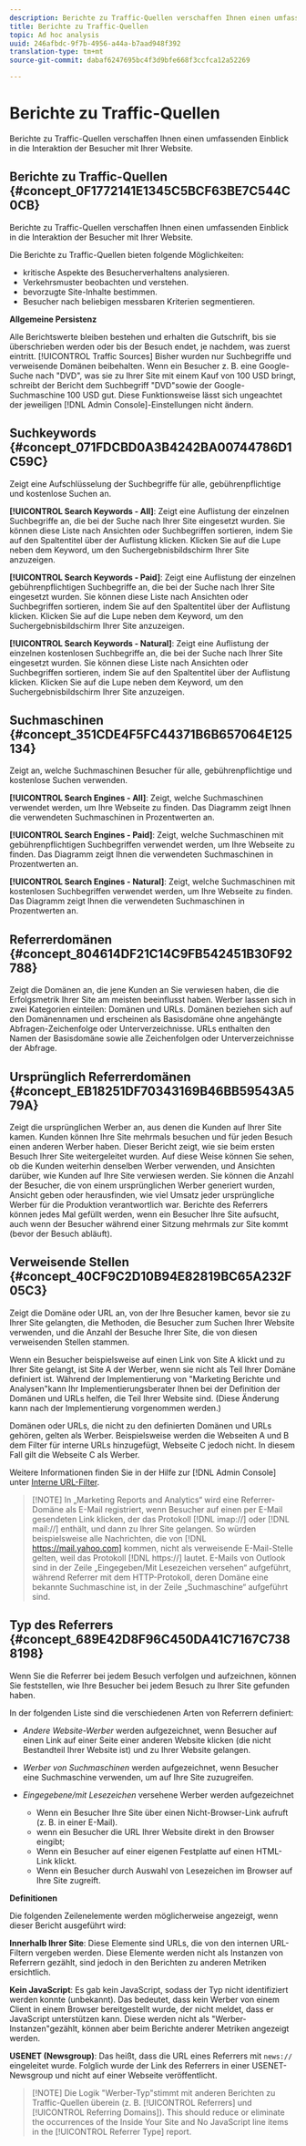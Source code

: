 ```yaml
---
description: Berichte zu Traffic-Quellen verschaffen Ihnen einen umfassenden Einblick in die Interaktion der Besucher mit Ihrer Website.
title: Berichte zu Traffic-Quellen
topic: Ad hoc analysis
uuid: 246afbdc-9f7b-4956-a44a-b7aad948f392
translation-type: tm+mt
source-git-commit: dabaf6247695bc4f3d9bfe668f3ccfca12a52269

---
```



# Berichte zu Traffic-Quellen

Berichte zu Traffic-Quellen verschaffen Ihnen einen umfassenden Einblick in die Interaktion der Besucher mit Ihrer Website.

## Berichte zu Traffic-Quellen {#concept_0F1772141E1345C5BCF63BE7C544C0CB}

Berichte zu Traffic-Quellen verschaffen Ihnen einen umfassenden Einblick in die Interaktion der Besucher mit Ihrer Website.

Die Berichte zu Traffic-Quellen bieten folgende Möglichkeiten:

* kritische Aspekte des Besucherverhaltens analysieren.
* Verkehrsmuster beobachten und verstehen.
* bevorzugte Site-Inhalte bestimmen.
* Besucher nach beliebigen messbaren Kriterien segmentieren.

**Allgemeine Persistenz**

Alle Berichtswerte bleiben bestehen und erhalten die Gutschrift, bis sie überschrieben werden oder bis der Besuch endet, je nachdem, was zuerst eintritt. [!UICONTROL Traffic Sources] Bisher wurden nur Suchbegriffe und verweisende Domänen beibehalten. Wenn ein Besucher z. B. eine Google-Suche nach  &quot;DVD&quot;, was sie zu Ihrer Site mit einem Kauf von 100 USD bringt, schreibt der Bericht dem Suchbegriff &quot;DVD&quot;sowie der Google-Suchmaschine 100 USD gut. Diese Funktionsweise lässt sich ungeachtet der jeweiligen [!DNL Admin Console]-Einstellungen nicht ändern.

## Suchkeywords {#concept_071FDCBD0A3B4242BA00744786D1C59C}

Zeigt eine Aufschlüsselung der Suchbegriffe für alle, gebührenpflichtige und kostenlose Suchen an.

<!-- 

c_reports_search_keyword.xml

 -->

**[!UICONTROL Search Keywords - All]**: Zeigt eine Auflistung der einzelnen Suchbegriffe an, die bei der Suche nach Ihrer Site eingesetzt wurden. Sie können diese Liste nach Ansichten oder Suchbegriffen sortieren, indem Sie auf den Spaltentitel über der Auflistung klicken. Klicken Sie auf die Lupe neben dem Keyword, um den Suchergebnisbildschirm Ihrer Site anzuzeigen.

**[!UICONTROL Search Keywords - Paid]**: Zeigt eine Auflistung der einzelnen gebührenpflichtigen Suchbegriffe an, die bei der Suche nach Ihrer Site eingesetzt wurden. Sie können diese Liste nach Ansichten oder Suchbegriffen sortieren, indem Sie auf den Spaltentitel über der Auflistung klicken. Klicken Sie auf die Lupe neben dem Keyword, um den Suchergebnisbildschirm Ihrer Site anzuzeigen.

**[!UICONTROL Search Keywords - Natural]**: Zeigt eine Auflistung der einzelnen kostenlosen Suchbegriffe an, die bei der Suche nach Ihrer Site eingesetzt wurden. Sie können diese Liste nach Ansichten oder Suchbegriffen sortieren, indem Sie auf den Spaltentitel über der Auflistung klicken. Klicken Sie auf die Lupe neben dem Keyword, um den Suchergebnisbildschirm Ihrer Site anzuzeigen.

## Suchmaschinen {#concept_351CDE4F5FC44371B6B657064E125134}

Zeigt an, welche Suchmaschinen Besucher für alle, gebührenpflichtige und kostenlose Suchen verwenden.

<!-- 

c_reports_search_engines.xml

 -->

**[!UICONTROL Search Engines - All]**: Zeigt, welche Suchmaschinen verwendet werden, um Ihre Webseite zu finden. Das Diagramm zeigt Ihnen die verwendeten Suchmaschinen in Prozentwerten an.

**[!UICONTROL Search Engines - Paid]**: Zeigt, welche Suchmaschinen mit gebührenpflichtigen Suchbegriffen verwendet werden, um Ihre Webseite zu finden. Das Diagramm zeigt Ihnen die verwendeten Suchmaschinen in Prozentwerten an.

**[!UICONTROL Search Engines - Natural]**: Zeigt, welche Suchmaschinen mit kostenlosen Suchbegriffen verwendet werden, um Ihre Webseite zu finden. Das Diagramm zeigt Ihnen die verwendeten Suchmaschinen in Prozentwerten an.

## Referrerdomänen {#concept_804614DF21C14C9FB542451B30F92788}

<!-- 

c_reports_ref_domains.xml

 -->

Zeigt die Domänen an, die jene Kunden an Sie verwiesen haben, die die Erfolgsmetrik Ihrer Site am meisten beeinflusst haben. Werber lassen sich in zwei Kategorien einteilen: Domänen und URLs. Domänen beziehen sich auf den Domänennamen und erscheinen als Basisdomäne ohne angehängte Abfragen-Zeichenfolge oder Unterverzeichnisse. URLs enthalten den Namen der Basisdomäne sowie alle Zeichenfolgen oder Unterverzeichnisse der Abfrage.

## Ursprünglich Referrerdomänen  {#concept_EB18251DF70343169B46BB59543A579A}

<!-- 

c_reports_original_ref_domains.xml

 -->

Zeigt die ursprünglichen Werber an, aus denen die Kunden auf Ihrer Site kamen. Kunden können Ihre Site mehrmals besuchen und für jeden Besuch einen anderen Werber haben. Dieser Bericht zeigt, wie sie beim ersten Besuch Ihrer Site weitergeleitet wurden. Auf diese Weise können Sie sehen, ob die Kunden weiterhin denselben Werber verwenden, und Ansichten darüber, wie Kunden auf Ihre Site verwiesen werden. Sie können die Anzahl der Besucher, die von einem ursprünglichen Werber generiert wurden, Ansicht geben oder herausfinden, wie viel Umsatz jeder ursprüngliche Werber für die Produktion verantwortlich war. Berichte des Referrers können jedes Mal gefüllt werden, wenn ein Besucher Ihre Site aufsucht, auch wenn der Besucher während einer Sitzung mehrmals zur Site kommt (bevor der Besuch abläuft).

## Verweisende Stellen {#concept_40CF9C2D10B94E82819BC65A232F05C3}

Zeigt die Domäne oder URL an, von der Ihre Besucher kamen, bevor sie zu Ihrer Site gelangten, die Methoden, die Besucher zum Suchen Ihrer Website verwenden, und die Anzahl der Besuche Ihrer Site, die von diesen verweisenden Stellen stammen.

<!-- 

c_reports_referrers.xml

 -->

Wenn ein Besucher beispielsweise auf einen Link von Site A klickt und zu Ihrer Site gelangt, ist Site A der Werber, wenn sie nicht als Teil Ihrer Domäne definiert ist. Während der Implementierung von &quot;Marketing Berichte und Analysen&quot;kann Ihr Implementierungsberater Ihnen bei der Definition der Domänen und URLs helfen, die Teil Ihrer Website sind. (Diese Änderung kann nach der Implementierung vorgenommen werden.)

Domänen oder URLs, die nicht zu den definierten Domänen und URLs gehören, gelten als Werber. Beispielsweise werden die Webseiten A und B dem Filter für interne URLs hinzugefügt, Webseite C jedoch nicht. In diesem Fall gilt die Webseite C als Werber.

Weitere Informationen finden Sie in der Hilfe zur [!DNL Admin Console] unter [Interne URL-Filter](https://marketing.adobe.com/resources/help/de_DE/reference/internal_URL_filter_admin.html).

>[!NOTE] In „Marketing Reports and Analytics“ wird eine Referrer-Domäne als E-Mail registriert, wenn Besucher auf einen per E-Mail gesendeten Link klicken, der das Protokoll [!DNL imap://] oder [!DNL mail://] enthält, und dann zu Ihrer Site gelangen. So würden beispielsweise alle Nachrichten, die von [!DNL https://mail.yahoo.com] kommen, nicht als verweisende E-Mail-Stelle gelten, weil das Protokoll [!DNL https://] lautet. E-Mails von Outlook sind in der Zeile „Eingegeben/Mit Lesezeichen versehen“ aufgeführt, während Referrer mit dem HTTP-Protokoll, deren Domäne eine bekannte Suchmaschine ist, in der Zeile „Suchmaschine“ aufgeführt sind.

## Typ des Referrers {#concept_689E42D8F96C450DA41C7167C7388198}

Wenn Sie die Referrer bei jedem Besuch verfolgen und aufzeichnen, können Sie feststellen, wie Ihre Besucher bei jedem Besuch zu Ihrer Site gefunden haben.

<!-- 

c_reports_ref_types.xml

 -->

In der folgenden Liste sind die verschiedenen Arten von Referrern definiert:

* *Andere Website-Werber* werden aufgezeichnet, wenn Besucher auf einen Link auf einer Seite einer anderen Website klicken (die nicht Bestandteil Ihrer Website ist) und zu Ihrer Website gelangen.
* *Werber von Suchmaschinen* werden aufgezeichnet, wenn Besucher eine Suchmaschine verwenden, um auf Ihre Site zuzugreifen.
* *Eingegebene/mit Lesezeichen* versehene Werber werden aufgezeichnet

   * Wenn ein Besucher Ihre Site über einen Nicht-Browser-Link aufruft (z. B. in einer E-Mail).
   * wenn ein Besucher die URL Ihrer Website direkt in den Browser eingibt;
   * Wenn ein Besucher auf einer eigenen Festplatte auf einen HTML-Link klickt.
   * Wenn ein Besucher durch Auswahl von Lesezeichen im Browser auf Ihre Site zugreift.

**Definitionen**

Die folgenden Zeilenelemente werden möglicherweise angezeigt, wenn dieser Bericht ausgeführt wird:

**Innerhalb Ihrer Site**: Diese Elemente sind URLs, die von den internen URL-Filtern vergeben werden. Diese Elemente werden nicht als Instanzen von Referrern gezählt, sind jedoch in den Berichten zu anderen Metriken ersichtlich.

**Kein JavaScript**: Es gab kein JavaScript, sodass der Typ nicht identifiziert werden konnte (unbekannt). Das bedeutet, dass kein Werber von einem Client in einem Browser bereitgestellt wurde, der nicht meldet, dass er JavaScript unterstützen kann. Diese werden nicht als &quot;Werber-Instanzen&quot;gezählt, können aber beim Berichte anderer Metriken angezeigt werden.

**USENET (Newsgroup)**: Das heißt, dass die URL eines Referrers mit `news://` eingeleitet wurde. Folglich wurde der Link des Referrers in einer USENET-Newsgroup und nicht auf einer Webseite veröffentlicht.

>[!NOTE] Die Logik &quot;Werber-Typ&quot;stimmt mit anderen Berichten zu Traffic-Quellen überein (z. B. [!UICONTROL Referrers] und [!UICONTROL Referring Domains]). This should reduce or eliminate the occurrences of the Inside Your Site and No JavaScript line items in the [!UICONTROL Referrer Type] report.

